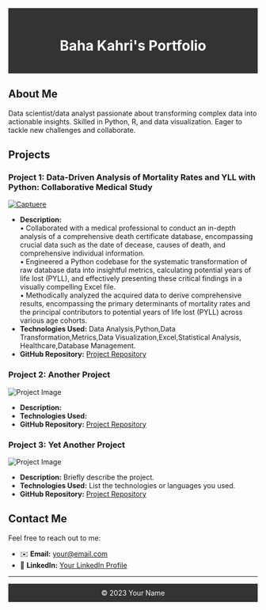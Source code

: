 <div style="background-color: #333; padding: 20px;">
    <h1 align="center" style="color: #fff;">Baha Kahri's Portfolio</h1>
</div>

## About Me

Data scientist/data analyst passionate about transforming complex data into actionable insights. Skilled in Python, R, and data visualization. Eager to tackle new challenges and collaborate.

## Projects

### Project 1: Data-Driven Analysis of Mortality Rates and YLL with Python: Collaborative Medical Study

<a href="https://ibb.co/f1C5Mcy"><img src="https://i.ibb.co/1v95ZSP/Captuere.png" alt="Captuere" border="0"></a> <!-- Replace with your project image URL -->
- **Description:**<br /> • Collaborated with a medical professional to conduct an in-depth analysis of a comprehensive death
certificate database, encompassing crucial data such as the date of decease, causes of death, and
comprehensive individual information.<br />
• Engineered a Python codebase for the systematic transformation of raw database data into insightful
metrics, calculating potential years of life lost (PYLL), and effectively presenting these critical findings in
a visually compelling Excel file.<br />
• Methodically analyzed the acquired data to derive comprehensive results, encompassing the primary
determinants of mortality rates and the principal contributors to potential years of life lost (PYLL) across
various age cohorts.
- **Technologies Used:** Data Analysis,Python,Data Transformation,Metrics,Data Visualization,Excel,Statistical Analysis, Healthcare,Database Management.
- **GitHub Repository:** [Project Repository](https://github.com/Bahakahri/YLLinsp)
### Project 2: Another Project

![Project Image](https://via.placeholder.com/300x200) <!-- Replace with your project image URL -->
- **Description:**
- **Technologies Used:** 
- **GitHub Repository:** [Project Repository](https://github.com/yourusername/project2)
### Project 3: Yet Another Project

![Project Image](https://via.placeholder.com/300x200) <!-- Replace with your project image URL -->
- **Description:** Briefly describe the project.
- **Technologies Used:** List the technologies or languages you used.
- **GitHub Repository:** [Project Repository](https://github.com/yourusername/project2)
## Contact Me

Feel free to reach out to me:

- ✉️ **Email:** [your@email.com](mailto:your@email.com)
- 💼 **LinkedIn:** [Your LinkedIn Profile](https://www.linkedin.com/in/yourprofile/)

---

<div align="center" style="background-color: #333; padding: 10px; color: #fff;">
    &copy; 2023 Your Name
</div>
